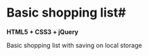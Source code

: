 # Basic shopping list#

**HTML5 + CSS3 + jQuery**

Basic shopping list with saving on local storage
